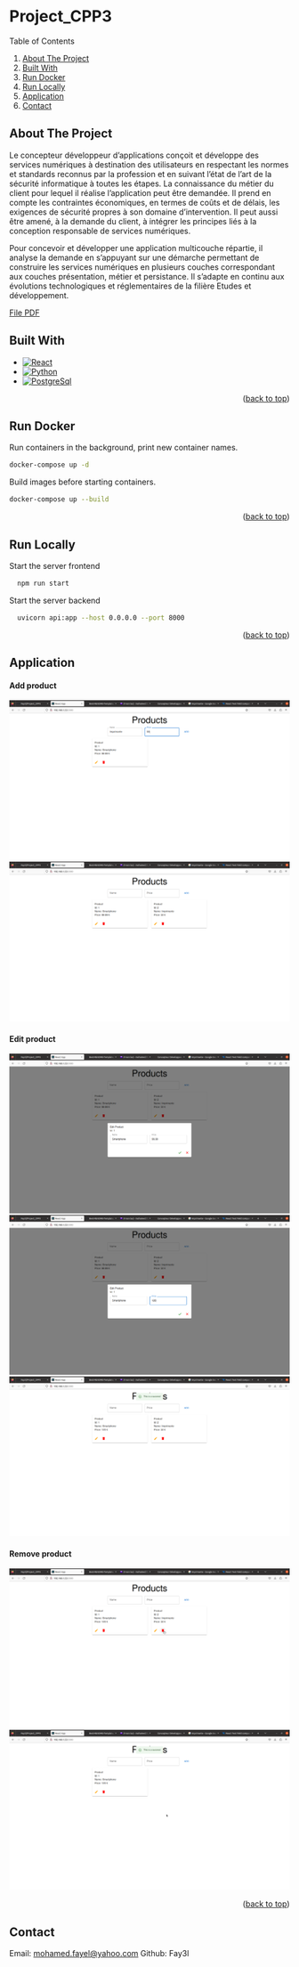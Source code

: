 # Project_CPP3

<summary>Table of Contents</summary>
  <ol>
    <li><a href="#about-the-project">About The Project</a></li>
    <li><a href="#built-with">Built With</a></li>
    <li><a href="#run-docker">Run Docker</a></li>
    <li><a href="#run-locally">Run Locally</a></li>
    <li><a href="#application">Application</a></li>
    <li><a href="#contact">Contact</a></li>
  </ol>

## About The Project

Le concepteur développeur d’applications conçoit et développe des services numériques à destination des utilisateurs en respectant les
normes et standards reconnus par la profession et en suivant l’état de l’art de la sécurité informatique à toutes les étapes. La connaissance du métier du client pour lequel il réalise l’application peut être demandée. Il prend en compte les contraintes économiques, en termes de coûts et de délais, les exigences de sécurité propres à son domaine d’intervention. Il peut aussi être amené, à la demande du client, à intégrer les principes liés à la conception responsable de services numériques.

Pour concevoir et développer une application multicouche répartie, il analyse la demande en s’appuyant sur une démarche permettant de construire les services numériques en plusieurs couches correspondant aux couches présentation, métier et persistance. Il s’adapte en continu aux évolutions technologiques et réglementaires de la filière Etudes et développement.

<p><a href="https://file.notion.so/f/s/82e4a272-dd0f-482e-84e5-d8d38c371f18/REAC_CDA_V03_03052018.pdf?id=d2b4ec65-f049-4d2d-9645-155b364a981b&table=block&spaceId=a94bc9d5-8c9c-4ca2-b19a-4216721b20f3&expirationTimestamp=1693663200000&signature=OwmdKZW900oZtLCwL2CJQH9SpVqYPlLS_LzzkN_OWbo&downloadName=REAC_CDA_V03_03052018.pdf">File PDF</a></p>

## Built With

* [![React][React.js]][React-url]
* [![Python][Python.js]][Python-url]
* [![PostgreSql][PostgreSql.js]][PostgreSql-url]

<p align="right">(<a href="#project_cpp3">back to top</a>)</p>

## Run Docker

Run containers in the background, print new container names.
```bash
docker-compose up -d
```
Build images before starting containers.
```bash
docker-compose up --build
```

<p align="right">(<a href="#project_cpp3">back to top</a>)</p>

## Run Locally

Start the server frontend

```bash
  npm run start
```

Start the server backend

```bash
  uvicorn api:app --host 0.0.0.0 --port 8000
```
<p align="right">(<a href="#project_cpp3">back to top</a>)</p>

## Application

#### Add product

<img src="./images/Page_Products_Add.png"></img>
<img src="./images/Page_Product_Added.png"></img>

#### Edit product

<img src="./images/Page_Product_Edit.png"></img>
<img src="./images/Page_Products_Edit2.png"></img>
<img src="./images/Page_Product_Edit3.png"></img>

#### Remove product

<img src="./images/Page_Product_Remove.png"></img>
<img src="./images/Page_Product_Remove2.png"></img>

<p align="right">(<a href="#project_cpp3">back to top</a>)</p>

## Contact

Email: mohamed.fayel@yahoo.com
Github: Fay3l




[React.js]: https://img.shields.io/badge/React-20232A?style=for-the-badge&logo=react&logoColor=61DAFB
[React-url]: https://reactjs.org/
[Python.js]: https://img.shields.io/badge/Python-20232A?style=for-the-badge&logo=python&logoColor=61DAFB
[Python-url]: https://www.python.org/
[PostgreSql.js]: https://img.shields.io/badge/Postgresql-20232A?style=for-the-badge&logo=postgresql&logoColor=61DAFB
[PostgreSql-url]: https://www.postgresql.org/
